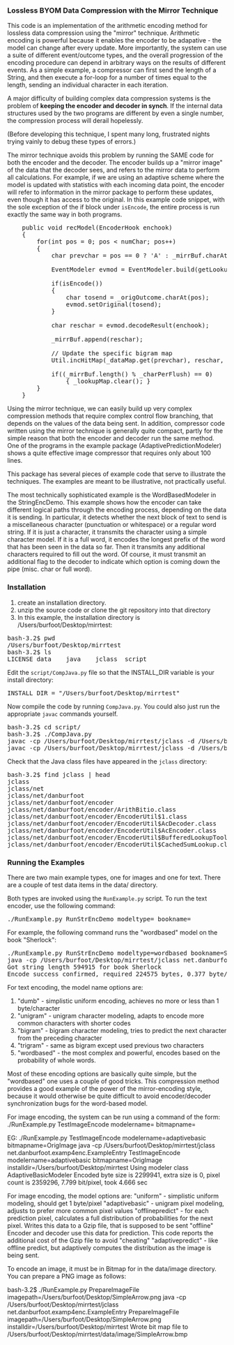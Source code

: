 
### Lossless BYOM Data Compression with the Mirror Technique

This code is an implementation of the arithmetic encoding method for lossless data compression using the "mirror" technique.
Arithmetic encoding is powerful because it enables the encoder to be adapative - the model can change after every update.
More importantly, the system can use a suite of different event/outcome types,
	and the overall progression of the encoding procedure
	can depend in arbitrary ways on the results of different events. 
As a simple example, a compressor can first send the length of a String, 
	and then execute a for-loop for a number of times equal to the length, 
	sending an individual character in each iteration.
	
A major difficulty of building complex data compression systems
	is the problem of **keeping the encoder and decoder in synch**.
If the internal data structures used by the two programs
	are different by even a single number,
	the compression process will derail hopelessly.

(Before developing this technique, 
	I spent many long, frustrated nights trying vainly to debug
	these types of errors.)
 
The mirror technique avoids this problem by running the SAME code for both the encoder and the decoder.
The encoder builds up a "mirror image" of the data that the decoder sees,
	and refers to the mirror data to perform all calculations. 
For example, if we are using an adaptive scheme where
	the model is updated with statistics with each incoming data point,
	the encoder will refer to information in the mirror package
	to perform these updates, 
	even though it has access to the original.
In this example code snippet,
	with the sole exception of the if block under `isEncode`,
	the entire process is run exactly the same way in both programs.	
	
<pre>
	public void recModel(EncoderHook enchook)
	{
		for(int pos = 0; pos < numChar; pos++)
		{
			char prevchar = pos == 0 ? 'A' : _mirrBuf.charAt(pos-1);
			
			EventModeler<Character> evmod = EventModeler.build(getLookupMap(prevchar));
			
			if(isEncode())
			{ 
				char tosend = _origOutcome.charAt(pos);	
				evmod.setOriginal(tosend);
			}

			char reschar = evmod.decodeResult(enchook);
			
			_mirrBuf.append(reschar);
			
			// Update the specific bigram map
			Util.incHitMap(_dataMap.get(prevchar), reschar, 1);
			
			if((_mirrBuf.length() % _charPerFlush) == 0)
				{ _lookupMap.clear(); }
		}
	}	
</pre>
	
	
	
	
Using the mirror technique, we can easily build up very complex compression methods
	that require complex control flow branching, that depends on the 
	values of the data being sent.
In addition, compressor code written using the mirror technique is generally quite compact,
	partly for the simple reason that both the encoder and decoder run the same method.
One of the programs in the example package (AdaptivePredictionModeler)
	shows a quite effective image compressor that requires only about 100 lines. 
	
This package has several pieces of example code that serve to illustrate the techniques.
The examples are meant to be illustrative, not practically useful.

The most technically sophisticated example is the WordBasedModeler in the StringEncDemo.
This example shows how the encoder can take different logical paths 
	through the encoding process, depending on the data it is sending. 
In particular, it detects whether the next block of text to send is a 
	miscellaneous character (punctuation or whitespace) or a regular word string. 
If it is just a character,
	it transmits the character using a simple character model. 
If it is a full word,
	it encodes the longest prefix of the word that has been seen in the data so far.
Then it transmits any additional characters required to fill out the word. 
Of course, it must transmit an additional flag to the decoder to indicate
	which option is coming down the pipe (misc. char or full word).


### Installation

1. create an installation directory. 
1. unzip the source code or clone the git repository into that directory
1. In this example, the installation directory is /Users/burfoot/Desktop/mirrtest:


<pre>
bash-3.2$ pwd
/Users/burfoot/Desktop/mirrtest
bash-3.2$ ls
LICENSE	data	java	jclass	script
</pre>

Edit the `script/CompJava.py` file so that the INSTALL_DIR variable is your install directory:

<pre>
INSTALL_DIR = "/Users/burfoot/Desktop/mirrtest"
</pre>

Now compile the code by running `CompJava.py`. You could also just run the appropriate `javac` commands yourself.

<pre>
bash-3.2$ cd script/
bash-3.2$ ./CompJava.py 
javac -cp /Users/burfoot/Desktop/mirrtest/jclass -d /Users/burfoot/Desktop/mirrtest/jclass /Users/burfoot/Desktop/mirrtest/java/encoder/*.java
javac -cp /Users/burfoot/Desktop/mirrtest/jclass -d /Users/burfoot/Desktop/mirrtest/jclass /Users/burfoot/Desktop/mirrtest/java/examp4enc/*.java
</pre>

Check that the Java class files have appeared in the `jclass` directory:

<pre>
bash-3.2$ find jclass | head
jclass
jclass/net
jclass/net/danburfoot
jclass/net/danburfoot/encoder
jclass/net/danburfoot/encoder/ArithBitio.class
jclass/net/danburfoot/encoder/EncoderUtil$1.class
jclass/net/danburfoot/encoder/EncoderUtil$AcDecoder.class
jclass/net/danburfoot/encoder/EncoderUtil$AcEncoder.class
jclass/net/danburfoot/encoder/EncoderUtil$BufferedLookupTool.class
jclass/net/danburfoot/encoder/EncoderUtil$CachedSumLookup.class
</pre>

### Running the Examples

There are two main example types, one for images and one for text. 
There are a couple of test data items in the data/ directory.

Both types are invoked using the `RunExample.py` script. To run the text encoder, use the following command:

<pre>
./RunExample.py RunStrEncDemo modeltype=<modelname> bookname=<bookname>
</pre>

For example, the following command runs the "wordbased" model on the book "Sherlock":

<pre>
./RunExample.py RunStrEncDemo modeltype=wordbased bookname=Sherlock
java -cp /Users/burfoot/Desktop/mirrtest/jclass net.danburfoot.examp4enc.ExampleEntry RunStrEncDemo modeltype=wordbased bookname=Sherlock installdir=/Users/burfoot/Desktop/mirrtest
Got string length 594915 for book Sherlock
Encode success confirmed, required 224575 bytes, 0.377 byte/char, took 4.242 sec
</pre>


For text encoding, the model name options are:
1. "dumb"  - simplistic uniform encoding, achieves no more or less than 1 byte/character
1. "unigram" - unigram character modeling, adapts to encode more common characters with shorter codes
1. "bigram" - bigram character modeling, tries to predict the next character from the preceding character
1. "trigram" - same as bigram except used previous two characters
1. "wordbased" - the most complex and powerful, encodes based on the probability of whole words. 

Most of these encoding options are basically quite simple, but the "wordbased" one uses a couple of good tricks.
This compression method provides a good example of the power of the mirror-encoding style,
	because it would otherwise be quite difficult to avoid encoder/decoder synchronization bugs for the word-based model. 
	
For image encoding, the system can be run using a command of the form:
./RunExample.py TestImageEncode modelername=<modelname> bitmapname=<bitmapname>

EG:
./RunExample.py TestImageEncode modelername=adaptivebasic bitmapname=OrigImage
java -cp /Users/burfoot/Desktop/mirrtest/jclass net.danburfoot.examp4enc.ExampleEntry TestImageEncode modelername=adaptivebasic bitmapname=OrigImage installdir=/Users/burfoot/Desktop/mirrtest
Using modeler class AdaptiveBasicModeler
Encoded byte size is 2299941, extra size is 0, pixel count is 2359296,  7.799 bit/pixel, took 4.666 sec

For image encoding, the model options are:
"uniform" - simplistic uniform modeling, should get 1 byte/pixel
"adaptivebasic" - unigram pixel modeling, adjusts to prefer more common pixel values
"offlinepredict" - for each prediction pixel, calculates a full distribution of probabilities for the next pixel. 
	Writes this data to a Gzip file, that is supposed to be sent "offline"
	Encoder and decoder use this data for prediction.
	This code reports the additional cost of the Gzip file to avoid "cheating"
"adaptivepredict" - like offline predict, but adaptively computes the distribution as the image is being sent.

To encode an image, it must be in Bitmap for in the data/image directory. You can prepare a PNG image as follows:

bash-3.2$ ./RunExample.py PrepareImageFile imagepath=/Users/burfoot/Desktop/SimpleArrow.png
java -cp /Users/burfoot/Desktop/mirrtest/jclass net.danburfoot.examp4enc.ExampleEntry PrepareImageFile imagepath=/Users/burfoot/Desktop/SimpleArrow.png installdir=/Users/burfoot/Desktop/mirrtest
Wrote bit map file to /Users/burfoot/Desktop/mirrtest/data/image/SimpleArrow.bmp


